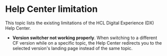 # Help Center limitation

This topic lists the existing limitations of the HCL Digital Experience (DX) Help Center.

- **Version switcher not working properly**. When switching to a different CF version while on a specific topic, the Help Center redirects you to the selected version's landing page instead of the same topic.
